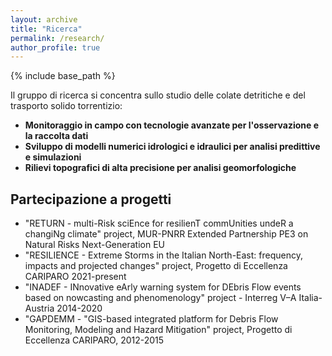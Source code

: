 ```yaml
---
layout: archive
title: "Ricerca"
permalink: /research/
author_profile: true
---
```


{% include base_path %}

Il gruppo di ricerca si concentra sullo studio delle colate detritiche e del trasporto solido torrentizio:
* <b> Monitoraggio in campo con tecnologie avanzate per l'osservazione e la raccolta dati</b>
* <b> Sviluppo di modelli numerici idrologici e idraulici per analisi predittive e simulazioni</b>
* <b> Rilievi topografici di alta precisione per analisi geomorfologiche</b>

## Partecipazione a progetti
* "RETURN - multi-Risk sciEnce for resilienT commUnities undeR a changiNg climate" project, MUR-PNRR Extended Partnership PE3 on Natural Risks Next-Generation EU
* "RESILIENCE - Extreme Storms in the Italian North-East: frequency, impacts and projected changes" project, Progetto di Eccellenza CARIPARO 2021-present
* "INADEF - INnovative eArly warning system for DEbris Flow events based on nowcasting and phenomenology" project - Interreg V–A Italia-Austria 2014-2020
* "GAPDEMM - "GIS-based integrated platform for Debris Flow Monitoring, Modeling and Hazard Mitigation" project, Progetto di Eccellenza CARIPARO, 2012-2015

